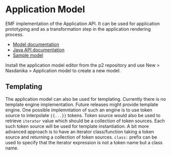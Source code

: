 # Application Model

EMF implementation of the Application API. It can be used for application prototyping and as a transformation step in the application rendering process.

* [Model documentation](app-model-doc)
* [Java API documentation](apidocs/org.nasdanika.html.app.model/apidocs/index.html)
* [Sample model](NasdanikaBank.app)

Install the application model editor from the p2 repository and use New > Nasdanika > Application model to create a new model.

## Templating

The application model can also be used for templating. Currently there is no template engine implementation. Future releases might provide template engine.
One possible implemntation of such an engine is to use token source to interpolate ``{{...}}`` tokens. 
Token source would also be used to retrieve ``iterator`` value which should be a collection of token sources. 
Each such token source will be used for template instantiation. 
A bit more advanced approach is to have an iterator class/function taking a token source and returning a collection of token sources. 
``class:`` prefix can be used to specify that the iterator expression is not a token name but a class name. 

